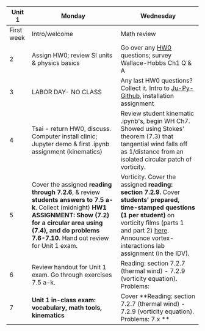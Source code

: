 | Unit 1 | Monday  | Wednesday  |
|---|------------- | ------------- |
| First week| Intro/welcome | Math review  |
| 2| Assign HW0; review SI units & physics basics | Go over any [HW0](https://github.com/ATMOcanes/ATM651_IntroAtmDynamics/tree/master/Unit1-Terminology_and_Tools) questions; survey Wallace-Hobbs Ch1 Q & A |
| 3 | LABOR DAY- NO CLASS | Any last HW0 questions? Collect it. Intro to [Ju-Py-Github](https://github.com/MPOcanes/MPO624-2020/blob/master/presentations/ProfGrumpy_guide_condaJuPyGitHub.pptx.pdf), installation assignment|
| 4 | Tsai - return HW0, discuss. Computer install clinic; Jupyter demo & first .ipynb assignment (kinematics) | Review student kinematic .ipynb's, begin WH Ch7. Showed using Stokes' theorem (7.3) that tangential wind falls off as 1/distance from an isolated circular patch of vorticity. |
| 5 |Cover the assigned **reading through 7.2.6**, & review **students answers to 7.5 a-k**. Collect (midnight) **HW1 ASSIGNMENT: Show (7.2) for a circular area using (7.4), and do problems 7.6-7.10**. Hand out review for Unit 1 exam. | Vorticity. Cover the assigned **reading: section 7.2.9.** Cover **students' prepared, time-stamped questions (1 per student)** on vorticity films (parts 1 and part 2) [here](http://web.mit.edu/hml/ncfmf.html). Announce vortex-interactions lab assignment (in the IDV). |
| 6 | Review handout for Unit 1 exam. Go through exercises 7.5 a-k. | Reading: section 7.2.7 (thermal wind) - 7.2.9 (vorticity equation). Problems: |
| 7 | **Unit 1 in-class exam: vocabulary, math tools, kinematics** | Cover **Reading: section 7.2.7 (thermal wind) - 7.2.9 (vorticity equation). Problems: 7.x ** |
